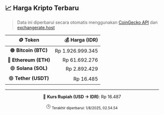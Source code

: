 

<!-- HARGA_KRIPTO -->
## 📈 Harga Kripto Terbaru

> Data ini diperbarui secara otomatis menggunakan [CoinGecko API](https://www.coingecko.com/) dan [exchangerate.host](https://exchangerate.host/)

<div align="center">

| 🪙 Token | 💰 Harga (IDR) |
|:------:|---------------:|
| 🟠 **Bitcoin (BTC)**   | Rp 1.926.999.345 |
| 🔵 **Ethereum (ETH)**  | Rp 61.692.276 |
| 🟣 **Solana (SOL)**    | Rp 2.892.429 |
| 🟢 **Tether (USDT)**   | Rp 16.485 |

---

💱 **Kurs Rupiah (USD → IDR)**: Rp 16.487

🕒 <sub>Terakhir diperbarui: 1/8/2025, 02.54.54</sub>

</div>
<!-- /HARGA_KRIPTO -->